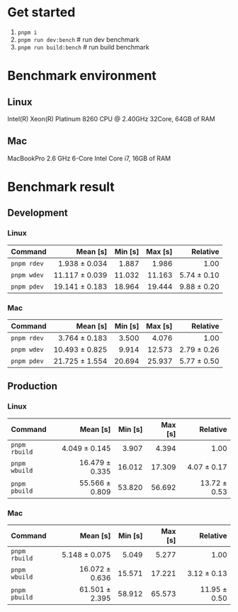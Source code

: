 # Get started
1. `pnpm i`
2. `pnpm run dev:bench` # run dev benchmark
3. `pnpm run build:bench` # run build benchmark






<!---benchStart-->
# Benchmark environment

## Linux
Intel(R) Xeon(R) Platinum 8260 CPU @ 2.40GHz 32Core, 64GB of RAM
## Mac
MacBookPro 2.6 GHz 6-Core Intel Core i7, 16GB of RAM

# Benchmark result

## Development 

### Linux 
| Command | Mean [s] | Min [s] | Max [s] | Relative |
|:---|---:|---:|---:|---:|
| `pnpm rdev` | 1.938 ± 0.034 | 1.887 | 1.986 | 1.00 |
| `pnpm wdev` | 11.117 ± 0.039 | 11.032 | 11.163 | 5.74 ± 0.10 |
| `pnpm pdev` | 19.141 ± 0.183 | 18.964 | 19.444 | 9.88 ± 0.20 |


### Mac
| Command | Mean [s] | Min [s] | Max [s] | Relative |
|:---|---:|---:|---:|---:|
| `pnpm rdev` | 3.764 ± 0.183 | 3.500 | 4.076 | 1.00 |
| `pnpm wdev` | 10.493 ± 0.825 | 9.914 | 12.573 | 2.79 ± 0.26 |
| `pnpm pdev` | 21.725 ± 1.554 | 20.694 | 25.937 | 5.77 ± 0.50 |


## Production

### Linux 
| Command | Mean [s] | Min [s] | Max [s] | Relative |
|:---|---:|---:|---:|---:|
| `pnpm rbuild` | 4.049 ± 0.145 | 3.907 | 4.394 | 1.00 |
| `pnpm wbuild` | 16.479 ± 0.335 | 16.012 | 17.309 | 4.07 ± 0.17 |
| `pnpm pbuild` | 55.566 ± 0.809 | 53.820 | 56.692 | 13.72 ± 0.53 |


### Mac
| Command | Mean [s] | Min [s] | Max [s] | Relative |
|:---|---:|---:|---:|---:|
| `pnpm rbuild` | 5.148 ± 0.075 | 5.049 | 5.277 | 1.00 |
| `pnpm wbuild` | 16.072 ± 0.636 | 15.571 | 17.221 | 3.12 ± 0.13 |
| `pnpm pbuild` | 61.501 ± 2.395 | 58.912 | 65.573 | 11.95 ± 0.50 |

<!---benchEnd-->
	
	
	
	
	
	
